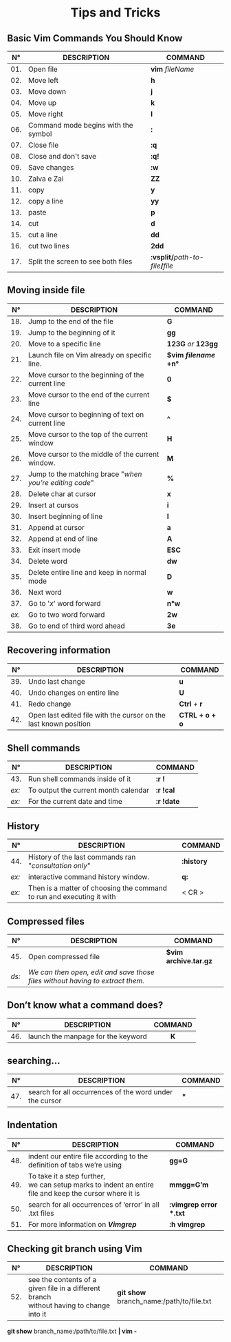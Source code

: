 <h1 align="center"> Tips and Tricks </h1>

## Basic Vim Commands You Should Know

| N° | DESCRIPTION | COMMAND |
|--- |--- | --- |
| 01. | Open file | __vim__ _fileName_|
| 02. |Move left |__h__|
| 03. |Move down |__j__|
| 04. |Move up   |__k__|
| 05. |Move right|__l__|
| 06. | Command mode begins with the symbol | __:__ |
| 07. | Close file | __:q__ |
| 08. | Close and don't save | __:q!__|
| 09. | Save changes | __:w__ |
| 10. | Zalva e Zai | __ZZ__ |
| 11. | copy | __y__ |
| 12. | copy a line | __yy__ |
| 13. | paste | __p__ |
| 14. | cut | __d__ |
| 15. | cut a line | __dd__ |
| 16. | cut two lines | __2dd__ |
| 17. | Split the screen to see both files | **:vsplit/**_path-to-file_**/**_file_|

## Moving inside file

| N° | DESCRIPTION | COMMAND |
|--- |--- | --- |
| 18. |Jump to the end of the file | __G__ |
| 19. |Jump to the beginning of it | __gg__ |
| 20. |Move to a specific line | __123G__ _or_ __123gg__ |
| 21. |Launch file on Vim already on specific line. | __$vim _**filename**_ +n°__ |
| 22. |Move cursor to the beginning of the current line | __0__ |
| 23. |Move cursor to the end of the current line | __$__ |
| 24. | Move cursor to beginning of text on current line | __^__ |
| 25. |Move cursor to the top of the current window | __H__ |
| 26. |Move cursor to the  middle of the current window. | __M__ |
| 27. |Jump to the matching brace "_when you’re editing code_" |  __%__ |
| 28. | Delete char at cursor | __x__ |
| 29. | Insert at cursos | __i__ |
| 30. | Insert beginning of line | __I__ |
| 31. | Append at cursor | __a__ |
| 32. | Append at end of line | __A__ |
| 33. | Exit insert mode | __ESC__ |
| 34. | Delete word | __dw__ |
| 35. | Delete entire line and keep in normal mode | __D__ |
| 36. | Next word | __w__ |
| 37. | Go to '_x_' word forward | __n°w__ |
|_ex._| Go to two word forward | __2w__ |
| 38. | Go to end of third word ahead | __3e__ |

## Recovering information

| N° | DESCRIPTION | COMMAND |
|--- |--- | --- |
| 39. | Undo last change | __u__ |
| 40. | Undo changes on entire line | __U__ |
| 41. | Redo change | __Ctrl__ _+_ __r__ |
| 42. | Open last edited file with the cursor on the last known position | __CTRL + o + o__ |

## Shell commands

| N° | DESCRIPTION | COMMAND |
|--- |--- | --- |
| 43. | Run shell commands inside of it | __:r !__ |
|_ex:_| To output the current month calendar | __:r !cal__ |
|_ex:_| For the current date and time | __:r !date__ |

## History

| N° | DESCRIPTION | COMMAND |
|--- |--- | --- |
| 44. | History of the last commands ran "_consultation only_" | __:history__ |
|_ex:_| interactive command history window. | __q:__ |
|_ex:_| Then is a matter of choosing the command to run and executing it with | < CR > |

## Compressed files

| N° | DESCRIPTION | COMMAND |
|--- |--- | --- |
| 45. | Open compressed file | __$vim archive.tar.gz__ |
|_ds:_| _We can then open, edit and save those files without having to extract them._ | |

##  Don’t know what a command does?

| N° | DESCRIPTION | COMMAND |
|--- |--- | :---: |
| 46. | launch the manpage for the keyword | __K__ |

## searching...

| N° | DESCRIPTION | COMMAND |
|--- |--- | --- |
| 47. | search for all occurrences of the word under the cursor | __*__ |

## Indentation

| N° | DESCRIPTION | COMMAND |
|--- |--- | --- |
| 48. |indent our entire file according to the definition of tabs we’re using|__gg=G__|
| 49. | To take it a step further, <br>we can setup marks to indent an entire file and keep the cursor where it is |__mmgg=G’m__|
| 50. | search for all occurrences of ‘error’ in all .txt files |__:vimgrep error *.txt__|
| 51. | For more information on __*Vimgrep*__ |__:h vimgrep__|

## Checking git branch  using Vim

| N° | DESCRIPTION | COMMAND |
|--- |--- | --- |
|52. | see the contents of a given file in a different branch<br> without having to change into it | __git show__ branch_name:/path/to/file.txt | __vim -__|

__git show__ branch_name:/path/to/file.txt __| vim -__
 
